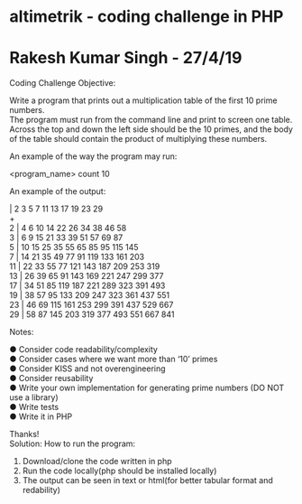 # altimetrik - coding challenge in PHP
# Rakesh Kumar Singh - 27/4/19
Coding Challenge 
Objective:   
   
Write a program that prints out a multiplication table of the first 10 prime numbers.   
The program must run from the command line and print to screen one table.   
Across the top and down the left side should be the 10 primes, and the body of the table should contain the product of multiplying these numbers.   
   
An example of the way the program may run:   
   
<program_name> ­­count 10   
   
An example of the output:   
   
   |  2   3   5   7  11  13  17  19  23  29   
­­­+­­­­­­­­­­­­­­­­­­­­­­­­­­­­­­­­­­­­­­­   
2	|  4   6  10  14  22  26  34  38  46  58   
3	|  6   9  15  21  33  39  51  57  69  87   
 5 | 10  15  25  35  55  65  85  95 115 145   
 7 | 14  21  35  49  77  91 119 133 161 203   
11 | 22  33  55  77 121 143 187 209 253 319   
13 | 26  39  65  91 143 169 221 247 299 377   
17 | 34  51  85 119 187 221 289 323 391 493   
19 | 38  57  95 133 209 247 323 361 437 551   
23 | 46  69 115 161 253 299 391 437 529 667   
29 | 58  87 145 203 319 377 493 551 667 841   
   
Notes:   
   
●	Consider code readability/complexity   
●	Consider cases where we want more than ‘10’ primes   
●	Consider KISS and not over­engineering   
●	Consider re­usability   
●	Write your own implementation for generating prime numbers (DO NOT use a library)  
●	Write tests  
●	Write it in PHP
   
Thanks!   
Solution:
How to run the program:
1. Download/clone the code written in php
2. Run the code locally(php should be installed locally)
3. The output can be seen in text or html(for better tabular format and redability)
